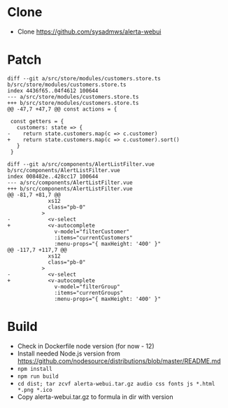 # Clone
- Clone https://github.com/sysadmws/alerta-webui

# Patch
```
diff --git a/src/store/modules/customers.store.ts b/src/store/modules/customers.store.ts
index 4436f65..04f4612 100644
--- a/src/store/modules/customers.store.ts
+++ b/src/store/modules/customers.store.ts
@@ -47,7 +47,7 @@ const actions = {

 const getters = {
   customers: state => {
-    return state.customers.map(c => c.customer)
+    return state.customers.map(c => c.customer).sort()
   }
 }
```

```
diff --git a/src/components/AlertListFilter.vue b/src/components/AlertListFilter.vue
index 008482e..428cc17 100644
--- a/src/components/AlertListFilter.vue
+++ b/src/components/AlertListFilter.vue
@@ -81,7 +81,7 @@
             xs12
             class="pb-0"
           >
-            <v-select
+            <v-autocomplete
               v-model="filterCustomer"
               :items="currentCustomers"
               :menu-props="{ maxHeight: '400' }"
@@ -117,7 +117,7 @@
             xs12
             class="pb-0"
           >
-            <v-select
+            <v-autocomplete
               v-model="filterGroup"
               :items="currentGroups"
               :menu-props="{ maxHeight: '400' }"
```

# Build
- Check in Dockerfile node version (for now - 12)
- Install needed Node.js version from https://github.com/nodesource/distributions/blob/master/README.md
- `npm install`
- `npm run build`
- `cd dist; tar zcvf alerta-webui.tar.gz audio css fonts js *.html *.png *.ico`
- Copy alerta-webui.tar.gz to formula in dir with version
